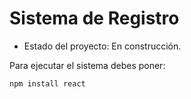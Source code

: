 <h1> Sistema de Registro</h1>

- Estado del proyecto: En construcción.

Para ejecutar el sistema debes poner: 

```npm install react```
